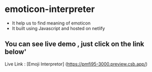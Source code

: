 # emoticon-interpreter

- It help us to find meaning of emoticon
- It built using Javascript and hosted on netlify

## You can see live demo , just click on the link below'


Live Link : [Emoji Interpretor] (https://pmfi95-3000.preview.csb.app/)
